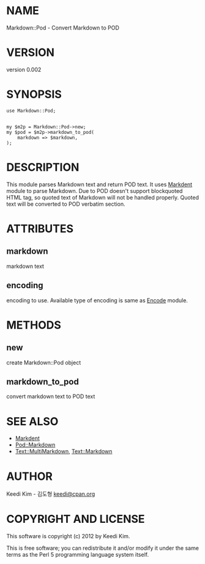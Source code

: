 # NAME

Markdown::Pod - Convert Markdown to POD

# VERSION

version 0.002

# SYNOPSIS

    use Markdown::Pod;
    

    my $m2p = Markdown::Pod->new;
    my $pod = $m2p->markdown_to_pod(
        markdown => $markdown,
    );

# DESCRIPTION

This module parses Markdown text and return POD text.
It uses [Markdent](http://search.cpan.org/perldoc?Markdent) module to parse Markdown.
Due to POD doesn't support blockquoted HTML tag,
so quoted text of Markdown will not be handled properly.
Quoted text will be converted to POD verbatim section.

# ATTRIBUTES

## markdown

markdown text

## encoding

encoding to use. Available type of encoding is same as [Encode](http://search.cpan.org/perldoc?Encode) module.

# METHODS

## new

create Markdown::Pod object

## markdown\_to\_pod

convert markdown text to POD text

# SEE ALSO

- [Markdent](http://search.cpan.org/perldoc?Markdent)
- [Pod::Markdown](http://search.cpan.org/perldoc?Pod::Markdown)
- [Text::MultiMarkdown](http://search.cpan.org/perldoc?Text::MultiMarkdown), [Text::Markdown](http://search.cpan.org/perldoc?Text::Markdown)

# AUTHOR

Keedi Kim - 김도형 <keedi@cpan.org>

# COPYRIGHT AND LICENSE

This software is copyright (c) 2012 by Keedi Kim.

This is free software; you can redistribute it and/or modify it under
the same terms as the Perl 5 programming language system itself.
